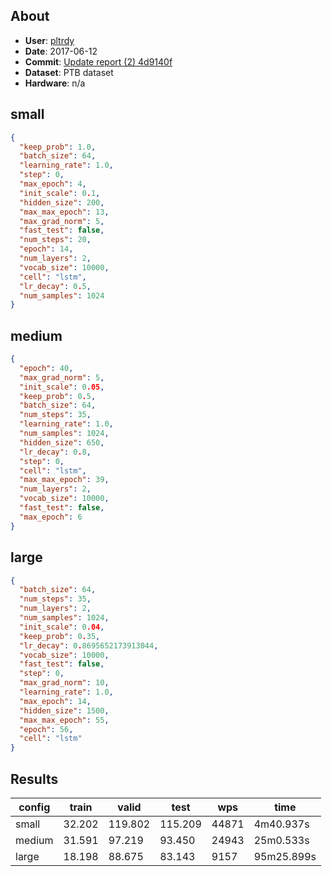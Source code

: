 ## About
 * **User**: [pltrdy](https://github.com/pltrdy)
 * **Date**: 2017-06-12
 * **Commit**: [Update report (2) 4d9140f](https://github.com/pltrdy/tf_rnnlm/commit/4d9140fa047bcedd3fc0af289164ed2692cfb1c4)
 * **Dataset**: PTB dataset
 * **Hardware**: n/a

## small

```json
{
  "keep_prob": 1.0,
  "batch_size": 64,
  "learning_rate": 1.0,
  "step": 0,
  "max_epoch": 4,
  "init_scale": 0.1,
  "hidden_size": 200,
  "max_max_epoch": 13,
  "max_grad_norm": 5,
  "fast_test": false,
  "num_steps": 20,
  "epoch": 14,
  "num_layers": 2,
  "vocab_size": 10000,
  "cell": "lstm",
  "lr_decay": 0.5,
  "num_samples": 1024
}
```

## medium

```json
{
  "epoch": 40,
  "max_grad_norm": 5,
  "init_scale": 0.05,
  "keep_prob": 0.5,
  "batch_size": 64,
  "num_steps": 35,
  "learning_rate": 1.0,
  "num_samples": 1024,
  "hidden_size": 650,
  "lr_decay": 0.8,
  "step": 0,
  "cell": "lstm",
  "max_max_epoch": 39,
  "num_layers": 2,
  "vocab_size": 10000,
  "fast_test": false,
  "max_epoch": 6
}
```

## large

```json
{
  "batch_size": 64,
  "num_steps": 35,
  "num_layers": 2,
  "num_samples": 1024,
  "init_scale": 0.04,
  "keep_prob": 0.35,
  "lr_decay": 0.8695652173913044,
  "vocab_size": 10000,
  "fast_test": false,
  "step": 0,
  "max_grad_norm": 10,
  "learning_rate": 1.0,
  "max_epoch": 14,
  "hidden_size": 1500,
  "max_max_epoch": 55,
  "epoch": 56,
  "cell": "lstm"
}
```

## Results
|config|train|valid|test|wps|time|
|---|---|---|---|---|---|
|small|32.202|119.802|115.209|44871|4m40.937s|
|medium|31.591|97.219|93.450|24943|25m0.533s|
|large|18.198|88.675|83.143|9157|95m25.899s|
